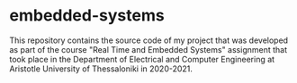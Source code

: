 # embedded-systems

This repository contains the source code of my project that was developed as part of the course "Real Time and Embedded Systems" assignment that took place in the Department of Electrical and Computer Engineering at Aristotle University of Thessaloniki in 2020-2021. 
